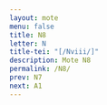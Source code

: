 ```yaml
---
layout: mote
menu: false
title: N8
letter: N
title-tei: "[/Nviii/]"
description: Mote N8
permalink: /N8/
prev: N7
next: A1
---
```

